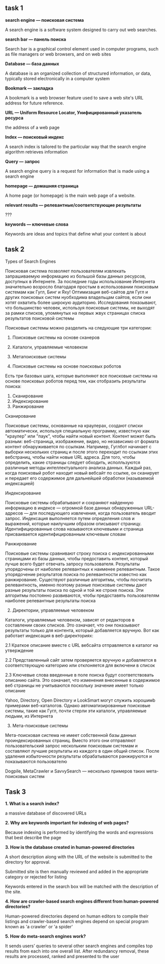 ## task 1 ##

**search engine — поисковая система**

A search engine is a software system designed to carry out web searches.

**search bar — панель поиска**

Search bar is a graphical control element used in computer programs, such as file managers or web browsers, and on web sites

**Database — база данных**

A database is an organized collection of structured information, or data, typically stored electronically in a computer system

**Bookmark — закладка**

A bookmark is a web browser feature used to save a web site's URL address for future reference.

**URL — Uniform Resource Locator, Унифицированный указатель ресурса**

the address of a web page

**Index — поисковый индекс**

A search index is tailored to the particular way that the search engine algorithm retrieves information

**Query — запрос**

A search engine query is a request for information that is made using a search engine

**homepage — домашняя страница**

A home page (or homepage) is the main web page of a website.

**relevant results — релевантные/соответствующие результаты**

???

**keywords — ключевые слова**

Keywords are ideas and topics that define what your content is about


## task 2 ##

Types of Search Engines

Поисковая система позволяет пользователям извлекать запрашиваемую информацию из большой базы данных ресурсов, доступных в Интернете. За последние годы использование Интернета значительно возросло благодаря простым в использовании поисковым системам как Гугл, Бинг и Яху! Оптимизация веб-сайтов для Гугл и других поисковых систем нуобходима владельцам сайтов, если они хотят охватить более широкую аудиторию. Исследования показывают, что большинство человек, используя поисковые системы, не выходят за рамки списков, упомянутых на первых жвух страницах списка результатов поисковой системы

Поисковые системы можно разделить на следующие три категории:

1. Поисковые системы на основе сканеров
2. Каталоги, управляемые человеком
3. Метапоисковые системы

1. Поисковые системы на основе поисковых роботов

Есть три базовых шага, которые выполняют все поисковые системы на основе поисковых роботов перед тем, как отобразить результаты поиска:

1. Сканирование
2. Индексирование
3. Ранжирование

Сканирование

Поисковые системы, основанные на краулерах, создают списки автоматически, используя специальную программу, известную как "краулер" или "паук", чтобы найти новый контент. Контент может быть разным: веб-страница, изображение, видео, но независимо от формата контент обнаруживается по ссылкам. Например, Гуглбот начинает с выборки нескольких страниц и после этого переходит по ссылкам этих вебстраниц, чтобы найти новые URL адреса. Для того, чтобы определить, какие страницы следует обходить, исполльзуются различные методы интеллектуального анализа данных. Каждый раз, когда поисковый робот находит новый вебсайт по ссылке, он сканирует и передает его содержимое для дальнейшей обработки (называемой индексацией)


Индексирование

Поисковые системы обрабатывают и сохраняют найденную информацию в индексе — огромной базе данных обнаруженных URL-адресов — для последующего извлечения, когда пользователь вводит запрос. Индексация выполняется путем определения слов и выражений, которые наилучшим образом описывают страницу. Идентифицированные слова называются ключевыми и страница присваивается идентифицированным ключевым словам

Ранжирование

Поисковые системы сравнивают строку поиска с индексированными страницами из базы данных, чтобы предоставить контент, который лучше всего будет отвечать запросу пользователя. Результаты упорядочены от наиболее релевантных к наименее релевантным. Такое упорядочение результатов поиска по релевантности известно как ранжирование. Существуют различные алгоритмы, чтобы посчитать релевантность, именно поэтому разные поисковые системы дают разные результаты поиска по одной и той же строке поиска. Эти алгоритмы постоянно развиваются, чтобы предоставять пользователям наиболее релевантные результаты поиска

2. Директории, управляемые человеком

Каталоги, управляемые человеком, зависят от редакторов в составлении своих списков. Это означает, что они показывают результаты только для контента, который добавляется вручную. Вот как работает индексация в веб-директориях:

2.1 Краткое описание вместе с URL вебсайта отправляется в каталог на утверждение

2.2 Представленный сайт затем проверяется вручную и добавляется в соответствующую категорию или отклоняется для включени в список

2.3 Ключевые слова введенные в поле поиска будут соответствовать описанию сайта. Это означает, что изменения внесенные в содержимое веб страницы не учитываются поскольку значение имеет только описание

Yahoo, Directory, Open Directory и LookSmart могут служить хорошимb примерами веб-каталогов. Однако автоматизированные поисковые системы, такие как Гугл, почти стерли эти каталоги, управляемые людьми, из Интернета

3. Мета-поисковые системы

Мета-поисковая система не имеет собственной базы данных проиндексированных страниц. Вместо этого они отправляют пользовательский запрос нескольким поисковым системам и составляют лучшие результаты из каждого в один общий список. После удаления избыточности результаты обрабатываются ранжируются и показываются пользователю

Dogpile, MetaCrawler и SavvySearch — несколько примеров таких мета-поисковых систем

## Task 3 ##

**1. What is a search index?**

a massive database of discovered URLs

**2. Why are keywords important for indexing of web pages?**

Because indexing is performed by identifying the words and expressions that best describe the page

**3. How is the database created in human-powered directories**

A short description along with the URL of the website is submitted to the 
directory for approval.

Submitted site is then manually reviewed and added in the appropriate 
category or rejected for listing

Keywords entered in the search box will be matched with the description of the 
site.

**4. How are crawler-based search engines different from human-powered 
directories?**

Human-powered directories depend on human editors to compile their listings and crawler-based search engines depend on special program known as 'a crawler' or 'a spider'

**5. How do meta-search engines work?**

It sends users’ queries to several other search engines and compiles top 
results from each into one overall list. After redundancy removal, these results are 
processed, ranked and presented to the user



